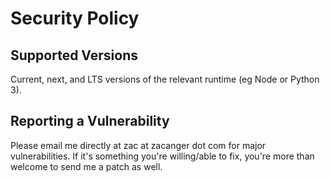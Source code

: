 # Security Policy

## Supported Versions

Current, next, and LTS versions of the relevant runtime (eg Node or Python 3).

## Reporting a Vulnerability

Please email me directly at zac at zacanger dot com for major vulnerabilities.
If it's something you're willing/able to fix, you're more than welcome to send
me a patch as well.
